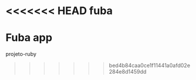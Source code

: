 <<<<<<< HEAD
fuba
====

Fuba app
=======
projeto-ruby
>>>>>>> bed4b84caa0ce1f11441a0afd02e284e8d1459dd
